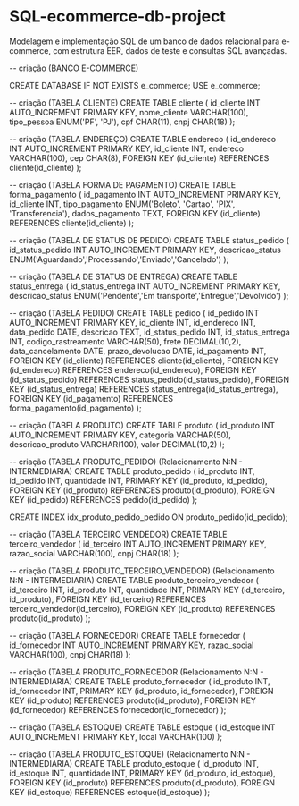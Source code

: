 # SQL-ecommerce-db-project
Modelagem e implementação SQL de um banco de dados relacional para e-commerce, com estrutura EER, dados de teste e consultas SQL avançadas.


-- criação (BANCO E-COMMERCE)

CREATE DATABASE IF NOT EXISTS e_commerce;
USE e_commerce;

-- criação (TABELA CLIENTE)
CREATE TABLE cliente (
    id_cliente INT AUTO_INCREMENT PRIMARY KEY,
    nome_cliente VARCHAR(100),
    tipo_pessoa ENUM('PF', 'PJ'),
    cpf CHAR(11),
    cnpj CHAR(18)
);

-- criação (TABELA ENDEREÇO)
CREATE TABLE endereco (
    id_endereco INT AUTO_INCREMENT PRIMARY KEY,
    id_cliente INT,
    endereco VARCHAR(100),
    cep CHAR(8),
    FOREIGN KEY (id_cliente) REFERENCES cliente(id_cliente)
);

-- criação (TABELA FORMA DE PAGAMENTO)
CREATE TABLE forma_pagamento (
    id_pagamento INT AUTO_INCREMENT PRIMARY KEY,
    id_cliente INT,
    tipo_pagamento ENUM('Boleto', 'Cartao', 'PIX', 'Transferencia'),
    dados_pagamento TEXT,
    FOREIGN KEY (id_cliente) REFERENCES cliente(id_cliente)
);

-- criação (TABELA DE STATUS DE PEDIDO)
CREATE TABLE status_pedido (
    id_status_pedido INT AUTO_INCREMENT PRIMARY KEY,
    descricao_status ENUM('Aguardando','Processando','Enviado','Cancelado')
);

-- criação (TABELA DE STATUS DE ENTREGA)
CREATE TABLE status_entrega (
    id_status_entrega INT AUTO_INCREMENT PRIMARY KEY,
    descricao_status ENUM('Pendente','Em transporte','Entregue','Devolvido')
);

-- criação (TABELA PEDIDO)
CREATE TABLE pedido (
    id_pedido INT AUTO_INCREMENT PRIMARY KEY,
    id_cliente INT,
    id_endereco INT,
    data_pedido DATE,
    descricao TEXT,
    id_status_pedido INT,
    id_status_entrega INT,
    codigo_rastreamento VARCHAR(50),
    frete DECIMAL(10,2),
    data_cancelamento DATE,
    prazo_devolucao DATE,
    id_pagamento INT,
    FOREIGN KEY (id_cliente) REFERENCES cliente(id_cliente),
    FOREIGN KEY (id_endereco) REFERENCES endereco(id_endereco),
    FOREIGN KEY (id_status_pedido) REFERENCES status_pedido(id_status_pedido),
    FOREIGN KEY (id_status_entrega) REFERENCES status_entrega(id_status_entrega),
    FOREIGN KEY (id_pagamento) REFERENCES forma_pagamento(id_pagamento)
);

-- criação (TABELA PRODUTO)
CREATE TABLE produto (
    id_produto INT AUTO_INCREMENT PRIMARY KEY,
    categoria VARCHAR(50),
    descricao_produto VARCHAR(100),
    valor DECIMAL(10,2)
);

-- criação (TABELA PRODUTO_PEDIDO) (Relacionamento N:N - INTERMEDIARIA)
CREATE TABLE produto_pedido (
    id_produto INT,
    id_pedido INT,
    quantidade INT,
    PRIMARY KEY (id_produto, id_pedido),
    FOREIGN KEY (id_produto) REFERENCES produto(id_produto),
    FOREIGN KEY (id_pedido) REFERENCES pedido(id_pedido)
);

CREATE INDEX idx_produto_pedido_pedido ON produto_pedido(id_pedido);

-- criação (TABELA TERCEIRO VENDEDOR)
CREATE TABLE terceiro_vendedor (
    id_terceiro INT AUTO_INCREMENT PRIMARY KEY,
    razao_social VARCHAR(100),
    cnpj CHAR(18)
);

-- criação (TABELA PRODUTO_TERCEIRO_VENDEDOR) (Relacionamento N:N - INTERMEDIARIA)
CREATE TABLE produto_terceiro_vendedor (
    id_terceiro INT,
    id_produto INT,
    quantidade INT,
    PRIMARY KEY (id_terceiro, id_produto),
    FOREIGN KEY (id_terceiro) REFERENCES terceiro_vendedor(id_terceiro),
    FOREIGN KEY (id_produto) REFERENCES produto(id_produto)
);

-- criação (TABELA FORNECEDOR)
CREATE TABLE fornecedor (
    id_fornecedor INT AUTO_INCREMENT PRIMARY KEY,
    razao_social VARCHAR(100),
    cnpj CHAR(18)
);

-- criação (TABELA PRODUTO_FORNECEDOR (Relacionamento N:N - INTERMEDIARIA)
CREATE TABLE produto_fornecedor (
    id_produto INT,
    id_fornecedor INT,
    PRIMARY KEY (id_produto, id_fornecedor),
    FOREIGN KEY (id_produto) REFERENCES produto(id_produto),
    FOREIGN KEY (id_fornecedor) REFERENCES fornecedor(id_fornecedor)
);

-- criação (TABELA ESTOQUE)
CREATE TABLE estoque (
    id_estoque INT AUTO_INCREMENT PRIMARY KEY,
    local VARCHAR(100)
);

-- criação (TABELA PRODUTO_ESTOQUE) (Relacionamento N:N - INTERMEDIARIA)
CREATE TABLE produto_estoque (
    id_produto INT,
    id_estoque INT,
    quantidade INT,
    PRIMARY KEY (id_produto, id_estoque),
    FOREIGN KEY (id_produto) REFERENCES produto(id_produto),
    FOREIGN KEY (id_estoque) REFERENCES estoque(id_estoque)
);
